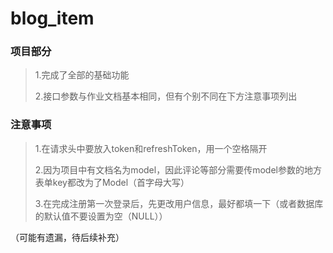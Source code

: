 # blog_item
### **项目部分**

>1.完成了全部的基础功能
>
>2.接口参数与作业文档基本相同，但有个别不同在下方注意事项列出
### 注意事项

>1.在请求头中要放入token和refreshToken，用一个空格隔开
>
>2.因为项目中有文档名为model，因此评论等部分需要传model参数的地方表单key都改为了Model（首字母大写）
>
>3.在完成注册第一次登录后，先更改用户信息，最好都填一下（或者数据库的默认值不要设置为空（NULL））

（可能有遗漏，待后续补充）
